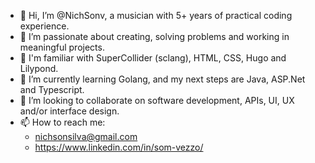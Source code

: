 - 👋 Hi, I’m @NichSonv, a musician with 5+ years of practical coding experience.
- 👀 I’m passionate about creating, solving problems and working in meaningful projects.
- 🥋 I'm familiar with SuperCollider (sclang), HTML, CSS, Hugo and Lilypond.
- 🌱 I’m currently learning Golang, and my next steps are Java, ASP.Net and Typescript.
- 💞️ I’m looking to collaborate on software development, APIs, UI, UX and/or interface design.
- 📫 How to reach me: 
  - nichsonsilva@gmail.com
  - https://www.linkedin.com/in/som-vezzo/

<!---
NichSonv/NichSonv is a ✨ special ✨ repository because its `README.md` (this file) appears on your GitHub profile.
You can click the Preview link to take a look at your changes.
--->

